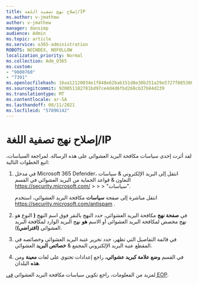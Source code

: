 ```yaml
---
title: إصلاح نهج تصفية اللغة/IP
ms.author: v-jmathew
author: v-jmathew
manager: dansimp
audience: Admin
ms.topic: article
ms.service: o365-administration
ROBOTS: NOINDEX, NOFOLLOW
localization_priority: Normal
ms.collection: Adm_O365
ms.custom:
- "9000760"
- "7391"
ms.openlocfilehash: 16aa12120034e1f848e62bab151d8e30b251a29e5727f085300d74ca7b49ca52
ms.sourcegitcommit: 920051182781bd97ce4d4d6fbd268cb37b84d239
ms.translationtype: MT
ms.contentlocale: ar-SA
ms.lasthandoff: 08/11/2021
ms.locfileid: "57896142"
---
```

# <a name="fix-languageip-filter-policy"></a>إصلاح نهج تصفية اللغة/IP

لقد أثرت إحدى سياسات مكافحة البريد العشوائي على هذه الرسالة. لمراجعة السياسات، اتبع الخطوات التالية:

1. في مدخل Microsoft 365 Defender، انتقل إلى البريد الإلكتروني & سياسات التعاون & قواعد الحماية من البريد العشوائي في القسم <https://security.microsoft.com/>  \>  \>  \>  "سياسات". 

   انتقل مباشرة إلى صفحة **سياسات** مكافحة البريد العشوائي، استخدم <https://security.microsoft.com/antispam> .

2. في **صفحة نهج** مكافحة البريد العشوائي، حدد النهج بالنقر فوق اسم النهج  **(** النوع هو نهج مخصص لمكافحة البريد العشوائي أو الاسم **هو** نهج البريد الوارد لمكافحة البريد العشوائي **(افتراضي)**).
3. في قائمة التفاصيل التي تظهر،  حدد تحرير عتبة البريد العشوائي وخصائصه في المقطع عتبة البريد الإلكتروني المجمع & **خصائص البريد** العشوائي.
4. في القسم **وضع علامة كبريد عشوائي،** راجع إعدادات تحتوي على لغات **معينة** ومن **هذه** البلدان.

لمزيد من المعلومات، راجع تكوين سياسات مكافحة البريد العشوائي [في EOP](https://docs.microsoft.com/microsoft-365/security/office-365-security/configure-your-spam-filter-policies).
